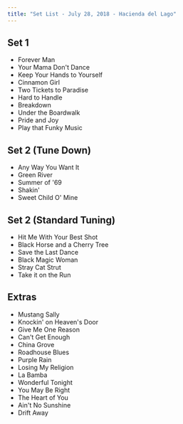 ```yaml
---
title: "Set List - July 28, 2018 - Hacienda del Lago"
---
```


## Set 1

- Forever Man
- Your Mama Don't Dance
- Keep Your Hands to Yourself
- Cinnamon Girl
- Two Tickets to Paradise
- Hard to Handle
- Breakdown
- Under the Boardwalk
- Pride and Joy
- Play that Funky Music

## Set 2 (Tune Down)

- Any Way You Want It
- Green River
- Summer of '69
- Shakin'
- Sweet Child O' Mine

## Set 2 (Standard Tuning)

- Hit Me With Your Best Shot
- Black Horse and a Cherry Tree
- Save the Last Dance
- Black Magic Woman
- Stray Cat Strut
- Take it on the Run

## Extras

- Mustang Sally
- Knockin' on Heaven's Door
- Give Me One Reason
- Can't Get Enough
- China Grove
- Roadhouse Blues
- Purple Rain
- Losing My Religion
- La Bamba
- Wonderful Tonight
- You May Be Right
- The Heart of You
- Ain't No Sunshine
- Drift Away
